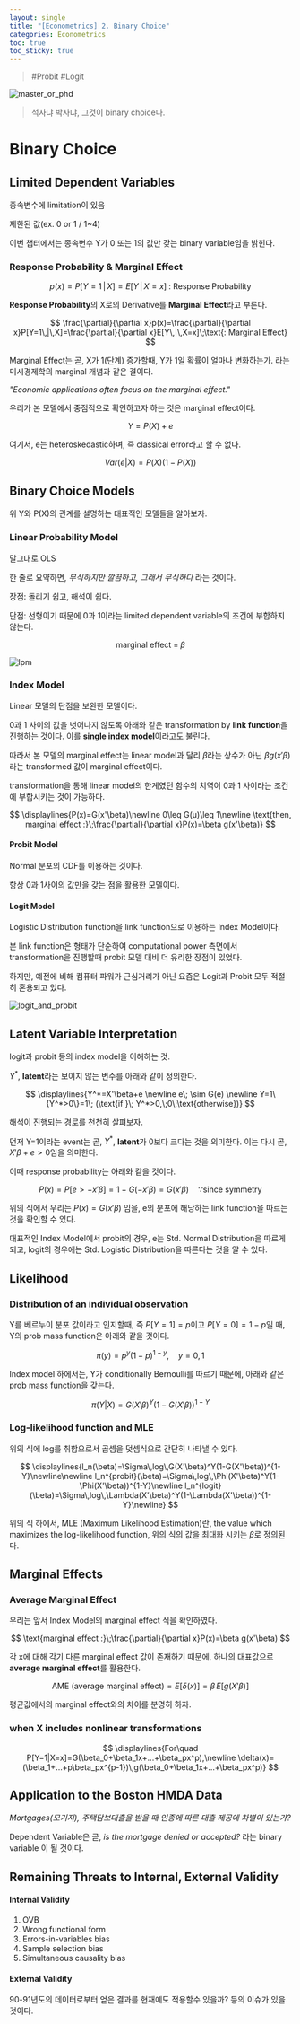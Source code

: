 ```yaml
---
layout: single
title: "[Econometrics] 2. Binary Choice"
categories: Econometrics
toc: true
toc_sticky: true
---
```


>  #Probit #Logit



![master_or_phd](../../assets/images/2022-03-21-econometrics_2/master_or_phd.png)

> 석사냐 박사냐, 그것이 binary choice다.
>



# Binary Choice



## Limited Dependent Variables

종속변수에 limitation이 있음

제한된 값(ex. 0 or 1 / 1~4)

이번 챕터에서는 종속변수 Y가 0 또는 1의 값만 갖는 binary variable임을 밝힌다.



### Response Probability & Marginal Effect



$$
p(x)=P[Y=1\,|\,X]=E[Y\,|\,X=x] \;\text{: Response Probability}
$$



**Response Probability**의 X로의 Derivative를 **Marginal Effect**라고 부른다.


$$
\frac{\partial}{\partial x}p(x)=\frac{\partial}{\partial x}P[Y=1\,|\,X]=\frac{\partial}{\partial x}E[Y\,|\,X=x]\;\text{: Marginal Effect}
$$




Marginal Effect는 곧, X가 1(단계) 증가할때, Y가 1일 확률이 얼마나 변화하는가. 라는 미시경제학의 marginal 개념과 같은 결이다.

*"Economic applications often focus on the marginal effect."*

우리가 본 모델에서 중점적으로 확인하고자 하는 것은 marginal effect이다.


$$
Y=P(X)+e
$$



여기서, e는 heteroskedastic하며, 즉 classical error라고 할 수 없다.


$$
Var(e|X)=P(X)(1-P(X))
$$






## Binary Choice Models

위 Y와 P(X)의 관계를 설명하는 대표적인 모델들을 알아보자.



### Linear Probability Model

말그대로 OLS

한 줄로 요약하면, *무식하지만 깔끔하고, 그래서 무식하다* 라는 것이다.



장점: 돌리기 쉽고, 해석이 쉽다.

단점: 선형이기 때문에 0과 1이라는 limited dependent variable의 조건에 부합하지 않는다.


$$
\text{marginal effect}\; =\; \beta
$$


![lpm](../../assets/images/2022-03-21-econometrics_2/lpm.png)



### Index Model

Linear 모델의 단점을 보완한 모델이다.

0과 1 사이의 값을 벗어나지 않도록 아래와 같은 transformation by **link function**을 진행하는 것이다. 이를 **single index model**이라고도 불린다.

따라서 본 모델의 marginal effect는 linear model과 달리 $\beta$라는 상수가 아닌 $\beta g(x'\beta)$라는 transformed 값이 marginal effect이다.



transformation을 통해 linear model의 한계였던 함수의 치역이 0과 1 사이라는 조건에 부합시키는 것이 가능하다.



$$
\displaylines{P(x)=G(x'\beta)\newline
0\leq G(u)\leq 1\newline
\text{then, marginal effect :}\;\frac{\partial}{\partial x}P(x)=\beta g(x'\beta)}
$$






#### Probit Model

Normal 분포의 CDF를 이용하는 것이다.

항상 0과 1사이의 값만을 갖는 점을 활용한 모델이다.



#### Logit Model

Logistic Distribution function을 link function으로 이용하는 Index Model이다.

본 link function은 형태가 단순하여 computational power 측면에서 transformation을 진행할때 probit 모델 대비 더 유리한 장점이 있었다.

하지만, 예전에 비해 컴퓨터 파워가 근심거리가 아닌 요즘은 Logit과 Probit 모두 적절히 혼용되고 있다. 



![logit_and_probit](../../assets/images/2022-03-21-econometrics_2/logit_and_probit.png)





## Latent Variable Interpretation

logit과 probit 등의 index model을 이해하는 것.

$Y^*$, **latent**라는 보이지 않는 변수를 아래와 같이 정의한다. 



$$
\displaylines{Y^*=X'\beta+e \newline
e\; \sim G(e) \newline
Y=1\{Y^*>0\}=1\; (\text{if }\; Y^*>0,\;0\;\text{otherwise})}
$$



해석이 진행되는 경로를 천천히 살펴보자.

먼저 Y=1이라는 event는 곧, $Y^*$, **latent**가 0보다 크다는 것을 의미한다. 이는 다시 곧, $X'\beta +e>0$임을 의미한다.

이때 response probability는 아래와 같을 것이다.


$$
P(x)=P[e>-x'\beta]=1-G(-x'\beta)=G(x'\beta)\quad \because\text{since symmetry}
$$


위의 식에서 우리는 $P(x)=G(x'\beta)$ 임을, e의 분포에 해당하는 link function을 따르는 것을 확인할 수 있다.

대표적인 Index Model에서 probit의 경우, e는 Std. Normal Distribution을 따르게 되고, logit의 경우에는 Std. Logistic Distribution을 따른다는 것을 알 수 있다.



## Likelihood



### Distribution of an individual observation

Y를 베르누이 분포 값이라고 인지할때, 즉 $P[Y=1]=p$이고 $P[Y=0]=1-p$일 때, Y의 prob mass function은 아래와 같을 것이다.


$$
\pi(y)=p^y(1-p)^{1-y},\quad y=0,1
$$


Index model 하에서는, Y가 conditionally Bernoulli를 따르기 때문에, 아래와 같은 prob mass function을 갖는다.


$$
\pi(Y|X)=G(X'\beta)^Y(1-G(X'\beta))^{1-Y}
$$


### Log-likelihood function and MLE

위의 식에 log를 취함으로서 곱셈을 덧셈식으로 간단히 나타낼 수 있다.


$$
\displaylines{l_n(\beta)=\Sigma\,log\,G(X'\beta)^Y(1-G(X'\beta))^{1-Y}\newline\newline
l_n^{probit}(\beta)=\Sigma\,log\,\Phi(X'\beta)^Y(1-\Phi(X'\beta))^{1-Y}\newline
l_n^{logit}(\beta)=\Sigma\,log\,\Lambda(X'\beta)^Y(1-\Lambda(X'\beta))^{1-Y}\newline}
$$


위의 식 하에서, MLE (Maximum Likelihood Estimation)란, the value which maximizes the log-likelihood function, 위의 식의 값을 최대화 시키는 $\beta$로 정의된다.



## Marginal Effects



### Average Marginal Effect

우리는 앞서 Index Model의 marginal effect 식을 확인하였다.


$$
\text{marginal effect :}\;\frac{\partial}{\partial x}P(x)=\beta g(x'\beta)
$$


각 x에 대해 각기 다른 marginal effect 값이 존재하기 때문에, 하나의 대표값으로 **average marginal effect**를 활용한다.


$$
\text{AME (average marginal effect)}=E[\delta(x)]=\beta\, E[g(X'\beta)]
$$


평균값에서의 marginal effect와의 차이를 분명히 하자.



### when X includes nonlinear transformations


$$
\displaylines{For\quad P[Y=1|X=x]=G(\beta_0+\beta_1x+...+\beta_px^p),\newline
\delta(x)=(\beta_1+...+p\beta_px^{p-1})\,g(\beta_0+\beta_1x+...+\beta_px^p)}
$$


## Application to the Boston HMDA Data

*Mortgages(모기지), 주택담보대출을 받을 때 인종에 따른 대출 제공에 차별이 있는가?*



Dependent Variable은 곧, *is the mortgage denied or accepted?* 라는 binary variable 이 될 것이다.





## Remaining Threats to Internal, External Validity

#### Internal Validity

1. OVB
2. Wrong functional form
3. Errors-in-variables bias
4. Sample selection bias
5. Simultaneous causality bias



#### External Validity

90-91년도의 데이터로부터 얻은 결과를 현재에도 적용할수 있을까? 등의 이슈가 있을 것이다.
